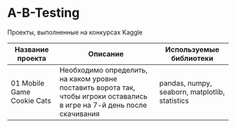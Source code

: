 # A-B-Testing
Проекты, выполненные на конкурсах Kaggle

|Название проекта|Описание|Используемые библиотеки|
|----------------|--------|-----------------------|
|01 Mobile Game Cookie Cats|Необходимо определить, на каком уровне поставить ворота так, чтобы игроки оставались в игре на 7-й день после скачивания|pandas, numpy, seaborn, matplotlib, statistics|
